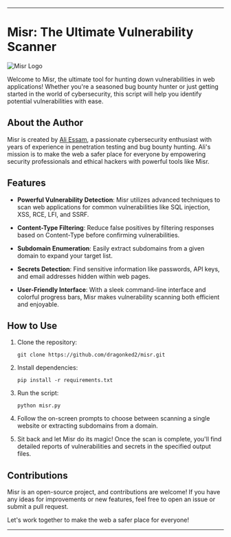 

---

# Misr: The Ultimate Vulnerability Scanner

![Misr Logo](misr_logo.png)

Welcome to Misr, the ultimate tool for hunting down vulnerabilities in web applications! Whether you're a seasoned bug bounty hunter or just getting started in the world of cybersecurity, this script will help you identify potential vulnerabilities with ease.

## About the Author

Misr is created by [Ali Essam](https://github.com/dragonked2), a passionate cybersecurity enthusiast with years of experience in penetration testing and bug bounty hunting. Ali's mission is to make the web a safer place for everyone by empowering security professionals and ethical hackers with powerful tools like Misr.

## Features

- **Powerful Vulnerability Detection**: Misr utilizes advanced techniques to scan web applications for common vulnerabilities like SQL injection, XSS, RCE, LFI, and SSRF.
  
- **Content-Type Filtering**: Reduce false positives by filtering responses based on Content-Type before confirming vulnerabilities.

- **Subdomain Enumeration**: Easily extract subdomains from a given domain to expand your target list.

- **Secrets Detection**: Find sensitive information like passwords, API keys, and email addresses hidden within web pages.

- **User-Friendly Interface**: With a sleek command-line interface and colorful progress bars, Misr makes vulnerability scanning both efficient and enjoyable.

## How to Use

1. Clone the repository:
   ```
   git clone https://github.com/dragonked2/misr.git
   ```

2. Install dependencies:
   ```
   pip install -r requirements.txt
   ```

3. Run the script:
   ```
   python misr.py
   ```

4. Follow the on-screen prompts to choose between scanning a single website or extracting subdomains from a domain.

5. Sit back and let Misr do its magic! Once the scan is complete, you'll find detailed reports of vulnerabilities and secrets in the specified output files.

## Contributions

Misr is an open-source project, and contributions are welcome! If you have any ideas for improvements or new features, feel free to open an issue or submit a pull request.

Let's work together to make the web a safer place for everyone!

---
